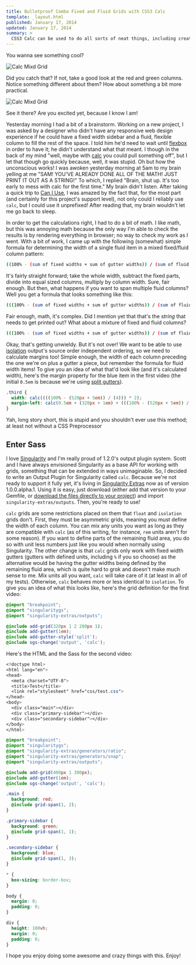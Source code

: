 ```yaml
---
title: Bulletproof Combo Fixed and Fluid Grids with CSS3 Calc
template: _layout.html
published: January 17, 2014
updated: January 17, 2014
summary: >
  CSS3 Calc can be used to do all sorts of neat things, including creating some fantastic advanced responsive grids. Oh yah, and a new Singularity output style to support it.
---
```

You wanna see something cool?

![Calc Mixd Grid](https://vimeo.com/84435424 "16-9")

Did you catch that? If not, take a good look at the red and green columns. Notice something different about them? How about something a bit more practical.

![Calc Mixd Grid](https://vimeo.com/84435488 "16-9")

See it there? Are you excited yet, because I know I am!

Yesterday morning I had a bit of a brainstorm. Working on a new project, I was asked by a designer who didn't have any responsive web design experience if he could have a fixed width sidebar and a fluid, flexible column to fill the rest of the space. I told him he'd need to wait until [flexbox](http://www.w3.org/TR/css3-flexbox/) in order to have it; he didn't understand what that meant. I though in the back of my mind "well, maybe with [calc](http://www.w3.org/TR/css3-values/#calc) you could pull something off", but I let that though go quickly because, well, it was stupid. Oh but how the unconscious works! I was awoken yesterday morning at 5am to my brain yelling at me "SAM! YOU'VE ALREADY DONE ALL OF THE MATH! JUST PRINT IT OUT AS A STRING!" To which, I replied "Brain, shut up. It's too early to mess with calc for the first time." My brain didn't listen. After taking a quick trip to [Can I Use](http://caniuse.com/calc), I was amazed by the fact that, for the most part (and certainly for this project's support level), not only could I reliably use `calc`, but I could use it unprefixed! After reading that, my brain wouldn't let me go back to sleep.

In order to get the calculations right, I had to do a bit of math. I like math, but this was annoying math because the only way I'm able to check the results is by rendering everything in browser; no way to check my work as I went. With a bit of work, I came up with the following (somewhat) simple formula for determining the width of a single fluid item in a mixed fixed/fluid column pattern:

```bash
((100% - (sum of fixed widths + sum of gutter widths)) / (sum of fluid width)) * (fluid column width)
```

It's fairly straight forward; take the whole width, subtract the fixed parts, divide into equal sized columns, multiply by column width. Sure, fair enough. But then, what happens if you want to span multiple fluid columns? Well you get a formula that looks something like this:

```bash
(((100% - (sum of fixed widths + sum of gutter widths)) / (sum of fluid width)) * (fluid column width) + (gutter width)) + (((100% - (sum of fixed widths + sum of column widths)) / (sum of fluid width)) * (fluid column width))
```

Fair enough, math, it's complex. Did I mention yet that that's the *string* that needs to get printed out? What about a mixture of fixed and fluid columns?

```bash
(((100% - (sum of fixed widths + sum of gutter widths)) / (sum of fluid width)) * (fluid column width) + (gutter width)) + (fixed width + gutter width) + (((100% - (sum of fixed widths + sum of column widths)) / (sum of fluid width)) * (fluid column width))
```


Okay, that's getting unwieldy. But it's not over! We want to be able to use [isolation](https://github.com/Team-Sass/Singularity/wiki/Output-Styles#isolation) output's source order independent ordering, so we need to calculate margins too! Simple enough, the width of each column preceding the one we're on plus a gutter a piece, but remember the formula for fluid width items! To give you an idea of what that'd look like (and it's calculated width), here's the margin property for the blue item in the first video (the initial `0.5em` is because we're using [split gutters](https://github.com/Team-Sass/Singularity/wiki/Creating-Grids#split-gutters)).

```scss
.third {
  width: calc((((100% - (520px + 5em)) / (4))) * 2);
  margin-left: calc(0.5em + (320px + 1em) + (((100% - (520px + 5em)) / (4)) * 1 + 1em));
}
```

Yah, long story short, this is stupid and you shouldn't ever use this method; at least not without a CSS Preprocessor

## Enter Sass

I love [Singularity](https://github.com/Team-Sass/Singularity/) and I'm really proud of 1.2.0's output plugin system. Scott and I have always envisioned Singularity as a base API for working with grids, something that can be extended in ways unimaginable. So, I decided to write an Output Plugin for Singularity called `calc`. Because we're not ready to support it fully yet, it's living in [Singularity Extras](https://github.com/Team-Sass/Singularity-extras) now as of version 1.0.0.alpha.1. Using it is easy, just download (either add that version to your Gemfile, or [download the files directly to your project](https://github.com/Team-Sass/Singularity-extras/releases/tag/1.0.0.alpha.1)) and import `singularity-extras/outputs`.  Then, you're ready to use!

`calc` grids are some restrictions placed on them that `float` and `isolation` grids don't. First, they must be asymmetric grids, meaning you must define the width of each column. You can mix any units you want as long as they are compatible with `calc` (as of this writing, for instance, `rem` units aren't for some reason). If you want to define parts of the remaining fluid area, you do so with unit less numbers just like you would when normally using Singularity. The other change is that `calc` grids only work with fixed width gutters (gutters with defined units, including `%` if you so choose) as the alternative would be having the gutter widths being defined by the remaining fluid area, which is quite hard to grok and doesn't make much sense to me. Mix units all you want, `calc` will take care of it (at least in all of my tests). Otherwise, `calc` behaves more or less identical to `isolation`. To give you an idea of what this looks like, here's the grid definition for the first video:

```scss
@import "breakpoint";
@import "singularitygs";
@import "singularity-extras/outputs";

@include add-grid(320px 1 2 200px 1);
@include add-gutter(1em);
@include add-gutter-style('split');
@include sgs-change('output', 'calc');
```

Here's the HTML and the Sass for the second video:

```scss
<!doctype html>
<html lang="en">
<head>
  <meta charset="UTF-8">
  <title>Test</title>
  <link rel="stylesheet" href="css/test.css">
</head>
<body>
  <div class="main"></div>
  <div class="primary-sidebar"></div>
  <div class="secondary-sidebar"></div>
</body>
</html>
```

```scss
@import "breakpoint";
@import "singularitygs";
@import "singularity-extras/generators/ratio";
@import "singularity-extras/generators/snap";
@import "singularity-extras/outputs";

@include add-grid(400px 1 300px);
@include add-gutter(1em);
@include sgs-change('output', 'calc');

.main {
  background: red;
  @include grid-span(1, 2);
}

.primary-sidebar {
  background: green;
  @include grid-span(1, 1);
}

.secondary-sidebar {
  background: blue;
  @include grid-span(1, 3);
}

* {
  box-sizing: border-box;
}

body {
  margin: 0;
  padding: 0;
}

div {
  height: 100vh;
  margin: 0;
  padding: 0;
}
```

I hope you enjoy doing some awesome and crazy things with this. Enjoy!
